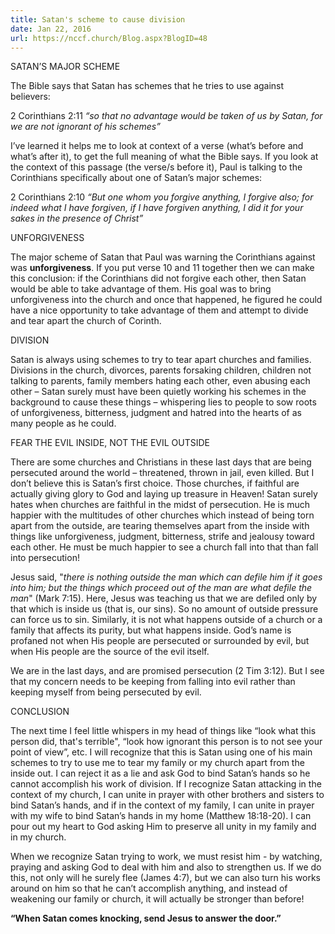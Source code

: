 ```yaml
---
title: Satan's scheme to cause division
date: Jan 22, 2016
url: https://nccf.church/Blog.aspx?BlogID=48
---
```


SATAN’S MAJOR SCHEME

The Bible says that Satan has schemes that he tries to use against believers:

2 Corinthians 2:11 *“so that no advantage would be taken of us by Satan, for we are not ignorant of his schemes”*

I’ve learned it helps me to look at context of a verse (what’s before and what’s after it), to get the full meaning of what the Bible says. If you look at the context of this passage (the verse/s before it), Paul is talking to the Corinthians specifically about one of Satan’s major schemes:

2 Corinthians 2:10 *“But one whom you forgive anything, I forgive also; for indeed what I have forgiven, if I have forgiven anything, I did it for your sakes in the presence of Christ”*

UNFORGIVENESS

The major scheme of Satan that Paul was warning the Corinthians against was **unforgiveness**. If you put verse 10 and 11 together then we can make this conclusion: if the Corinthians did not forgive each other, then Satan would be able to take advantage of them. His goal was to bring unforgiveness into the church and once that happened, he figured he could have a nice opportunity to take advantage of them and attempt to divide and tear apart the church of Corinth.

DIVISION

Satan is always using schemes to try to tear apart churches and families. Divisions in the church, divorces, parents forsaking children, children not talking to parents, family members hating each other, even abusing each other – Satan surely must have been quietly working his schemes in the background to cause these things – whispering lies to people to sow roots of unforgiveness, bitterness, judgment and hatred into the hearts of as many people as he could.

FEAR THE EVIL INSIDE, NOT THE EVIL OUTSIDE

There are some churches and Christians in these last days that are being persecuted around the world – threatened, thrown in jail, even killed. But I don’t believe this is Satan’s first choice. Those churches, if faithful are actually giving glory to God and laying up treasure in Heaven! Satan surely hates when churches are faithful in the midst of persecution. He is much happier with the multitudes of other churches which instead of being torn apart from the outside, are tearing themselves apart from the inside with things like unforgiveness, judgment, bitterness, strife and jealousy toward each other. He must be much happier to see a church fall into that than fall into persecution!

Jesus said, "*there is nothing outside the man which can defile him if it goes into him; but the things which proceed out of the man are what defile the man*" (Mark 7:15). Here, Jesus was teaching us that we are defiled only by that which is inside us (that is, our sins). So no amount of outside pressure can force us to sin. Similarly, it is not what happens outside of a church or a family that affects its purity, but what happens inside. God’s name is profaned not when His people are persecuted or surrounded by evil, but when His people are the source of the evil itself.

We are in the last days, and are promised persecution (2 Tim 3:12). But I see that my concern needs to be keeping from falling into evil rather than keeping myself from being persecuted by evil.

CONCLUSION

The next time I feel little whispers in my head of things like “look what this person did, that's terrible", “look how ignorant this person is to not see your point of view”, etc. I will recognize that this is Satan using one of his main schemes to try to use me to tear my family or my church apart from the inside out. I can reject it as a lie and ask God to bind Satan’s hands so he cannot accomplish his work of division. If I recognize Satan attacking in the context of my church, I can unite in prayer with other brothers and sisters to bind Satan’s hands, and if in the context of my family, I can unite in prayer with my wife to bind Satan’s hands in my home (Matthew 18:18-20). I can pour out my heart to God asking Him to preserve all unity in my family and in my church.

When we recognize Satan trying to work, we must resist him - by watching, praying and asking God to deal with him and also to strengthen us. If we do this, not only will he surely flee (James 4:7), but we can also turn his works around on him so that he can’t accomplish anything, and instead of weakening our family or church, it will actually be stronger than before!

**“When Satan comes knocking, send Jesus to answer the door.”**
